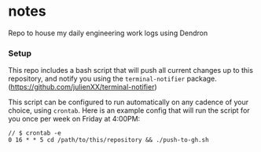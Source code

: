 # notes
Repo to house my daily engineering work logs using Dendron

### Setup
This repo includes a bash script that will push all current changes up to this repository, and notify you using the `terminal-notifier` package. (https://github.com/julienXX/terminal-notifier)

This script can be configured to run automatically on any cadence of your choice, using `crontab`. Here is an example config that will run the script for you once per week on Friday at 4:00PM:

```
// $ crontab -e
0 16 * * 5 cd /path/to/this/repository && ./push-to-gh.sh
```
